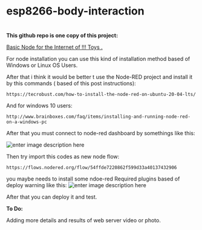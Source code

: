 # esp8266-body-interaction
# 


**This github repo  is one copy of this project:**

[Basic Node for the Internet of !!! Toys .][1]

For node installation you can use this kind of installation method based of Windows or Linux OS Users.

After that i think it would be better t use the Node-RED project and install it by this commands ( based of this post instructions):

```
https://tecrobust.com/how-to-install-the-node-red-on-ubuntu-20-04-lts/
```
And for windows 10 users:

`http://www.brainboxes.com/faq/items/installing-and-running-node-red-on-a-windows-pc`



After that you must connect to node-red dashboard by somethings like this:

![enter image description here][2]

Then try import this codes as new node flow:

```
https://flows.nodered.org/flow/54ffde7220862f599d33a40137432906
```

you maybe needs to install some ndoe-red Required plugins based of deploy warning like this:
![enter image description here][3]

After that you can deploy it and test.

**To Do:**

Adding more details and results of web server video or photo.

  [1]: https://bodyinteraction.com/2017/03/23/basic-node-for-the-internet-of-sex-toys-part-1/
  [2]: https://i.stack.imgur.com/fZaUj.png
  [3]: https://i.stack.imgur.com/Dpdo6.png
